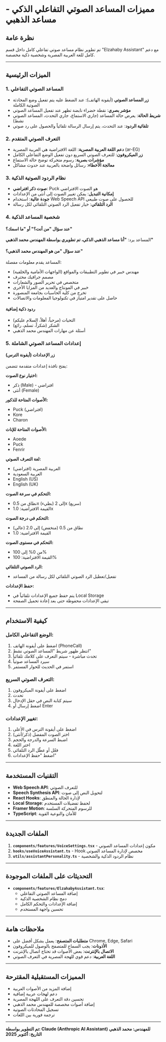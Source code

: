 # مميزات المساعد الصوتي التفاعلي الذكي - مساعد الذهبي

## نظرة عامة
تم تطوير نظام مساعد صوتي تفاعلي كامل داخل قسم "Elzahaby Assistant" مع دعم كامل للغة العربية المصرية وشخصية ذكية مخصصة.

---

## الميزات الرئيسية

### 1. المساعد الصوتي التفاعلي
- **زر المساعد الصوتي** (أيقونة الهاتف): عند الضغط عليه يتم تفعيل وضع المحادثة الصوتية الكاملة
- **مؤشر بصري**: نقطة خضراء نابضة تظهر عند تفعيل المساعد الصوتي
- **شريط الحالة**: يعرض حالة المساعد (جاري الاستماع، جاري التحدث، المساعد الصوتي نشط)
- **تلقائية الردود**: عند التحدث، يتم إرسال الرسالة تلقائياً والحصول على رد صوتي

### 2. التعرف الصوتي المتقدم
- **دعم اللغة العربية المصرية**: اللغة الافتراضية هي العربية المصرية (ar-EG)
- **زر الميكروفون**: للتعرف الصوتي السريع دون تفعيل الوضع التفاعلي الكامل
- **مؤشرات بصرية**: رسوم متحركة توضح حالة الاستماع
- **معالجة الأخطاء**: رسائل واضحة بالعربية عند حدوث مشاكل

### 3. نظام الردود الصوتية الذكية
- **صوت ذكر افتراضي**: Puck هو الصوت الافتراضي
- **إمكانية التبديل**: يمكن تغيير الصوت إلى أنثى من الإعدادات
- **جودة عالية**: استخدام Web Speech API للحصول على صوت طبيعي
- **الرد التلقائي**: خيار تفعيل الرد الصوتي التلقائي لكل رسالة

### 4. شخصية المساعد الذكية

#### عند سؤال "من أنت؟" أو "ما اسمك؟"
المساعد يرد: **"أنا مساعد الذهبي الذكي، تم تطويري بواسطة المهندس محمد الذهبي"**

#### عند سؤال "من هو المهندس محمد الذهبي؟"
المساعد يقدم معلومات مفصلة:
- مهندس خبير في تطوير التطبيقات والمواقع (الواجهات الأمامية والخلفية)
- مصمم جرافيك محترف
- متخصص في تحرير الصور والشعارات
- خبير في المونتاج والعديد من المزايا الأخرى
- تخرج من كلية الحاسبات بجامعة المنصورة
- حاصل على تقدير امتياز في تكنولوجيا المعلومات والاتصالات

#### ردود ذكية إضافية
- التحيات (مرحباً، أهلاً، السلام عليكم)
- الشكر (شكراً، تسلم، رائع)
- أسئلة عن مهارات المهندس محمد الذهبي

### 5. إعدادات المساعد الصوتي الشاملة

#### زر الإعدادات (أيقونة الترس)
يفتح نافذة إعدادات متقدمة تتضمن:

**اختيار نوع الصوت:**
- ذكر (Male) - افتراضي
- أنثى (Female)

**الأصوات المتاحة للذكور:**
- Puck (افتراضي)
- Kore
- Charon

**الأصوات المتاحة للإناث:**
- Aoede
- Puck
- Fenrir

**لغة التعرف الصوتي:**
- العربية المصرية (افتراضي)
- العربية السعودية
- English (US)
- English (UK)

**التحكم في سرعة الصوت:**
- نطاق من 0.5x (بطيء) إلى 2x (سريع)
- القيمة الافتراضية: 1.0x

**التحكم في درجة الصوت:**
- نطاق من 0.5 (منخفض) إلى 2.0 (عالي)
- القيمة الافتراضية: 1.0

**التحكم في مستوى الصوت:**
- من 0% إلى 100%
- القيمة الافتراضية: 100%

**الرد الصوتي التلقائي:**
- تفعيل/تعطيل الرد الصوتي التلقائي لكل رسالة من المساعد

**حفظ الإعدادات:**
- يتم حفظ جميع الإعدادات تلقائياً في Local Storage
- تبقى الإعدادات محفوظة حتى بعد إعادة تحميل الصفحة

---

## كيفية الاستخدام

### الوضع التفاعلي الكامل:
1. اضغط على أيقونة الهاتف (PhoneCall)
2. انتظر ظهور شريط "المساعد الصوتي نشط"
3. تحدث مباشرة - سيتم التعرف على كلامك تلقائياً
4. سيرد المساعد صوتياً
5. استمر في الحديث للحوار المستمر

### التعرف الصوتي السريع:
1. اضغط على أيقونة الميكروفون
2. تحدث
3. سيتم كتابة النص في حقل الإدخال
4. اضغط إرسال أو Enter

### تغيير الإعدادات:
1. اضغط على أيقونة الترس في الأعلى
2. اختر الصوت المفضل (ذكر/أنثى)
3. اضبط السرعة والدرجة والحجم
4. اختر اللغة
5. فعّل أو عطّل الرد التلقائي
6. اضغط "حفظ الإعدادات"

---

## التقنيات المستخدمة

- **Web Speech API**: للتعرف الصوتي
- **Speech Synthesis API**: لتحويل النص إلى صوت
- **React Hooks**: لإدارة الحالة والمنطق
- **Local Storage**: لحفظ تفضيلات المستخدم
- **Framer Motion**: للرسوم المتحركة السلسة
- **TypeScript**: للأمان والنوعية القوية

---

## الملفات الجديدة

1. **`components/features/VoiceSettings.tsx`** - مكون إعدادات المساعد الصوتي
2. **`hooks/useVoiceAssistant.ts`** - Hook مخصص لإدارة المساعد الصوتي
3. **`utils/assistantPersonality.ts`** - نظام الردود الذكية والشخصية

---

## التحديثات على الملفات الموجودة

- **`components/features/ElzahabyAssistant.tsx`**:
  - إضافة المساعد الصوتي التفاعلي
  - دمج نظام الشخصية الذكية
  - إضافة الإعدادات والتحكم الكامل
  - تحسين واجهة المستخدم

---

## ملاحظات هامة

- **متطلبات المتصفح**: يعمل بشكل أفضل على Chrome, Edge, Safari
- **الأذونات**: يجب السماح للمتصفح بالوصول للميكروفون
- **الاتصال بالإنترنت**: بعض الأصوات قد تحتاج اتصال بالإنترنت
- **اللغة العربية**: دعم قوي للهجة المصرية في التعرف الصوتي

---

## المميزات المستقبلية المقترحة

- إضافة المزيد من الأصوات العربية
- دعم لهجات عربية إضافية
- تحسين دقة التعرف على اللهجة المصرية
- إضافة أصوات مخصصة للمهندس محمد الذهبي
- تسجيل المحادثات الصوتية
- ترجمة فورية بين اللغات

---

**تم التطوير بواسطة: Claude (Anthropic AI Assistant)**
**للمهندس: محمد الذهبي**
**التاريخ: أكتوبر 2025**
